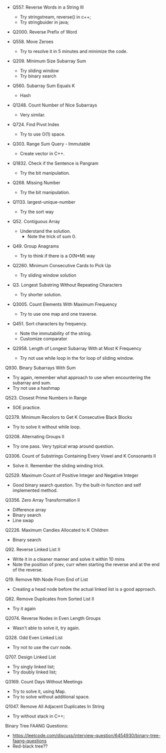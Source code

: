 * Q557. Reverse Words in a String III
  * Try stringstream, reverse() in c++;
  * Try stringbuider in java;

* Q2000. Reverse Prefix of Word

* Q558. Move Zeroes
  * Try to resolve it in 5 minutes and minimize the code.

* Q209. Minimum Size Subarray Sum
  * Try sliding window
  * Try binary search
* Q560. Subarray Sum Equals K
  * Hash
* Q1248. Count Number of Nice Subarrays
  * Very similar.

* Q724. Find Pivot Index
  * Try to use O(1) space.

* Q303. Range Sum Query - Immutable
  * Create vector in C++.

* Q1832. Check if the Sentence is Pangram
  * Try the bit manipulation.
* Q268. Missing Number
  * Try the bit manipulation.

* Q1133. largest-unique-number 
  * Try the sort way

* Q52. Contiguous Array
  * Understand the solution.
    * Note the trick of sum 0.

* Q49. Group Anagrams
  * Try to think if there is a O(N*M) way

* Q2260. Minimum Consecutive Cards to Pick Up
  * Try sliding window solution

* Q3. Longest Substring Without Repeating Characters
  * Try shorter solution.

* Q3005. Count Elements With Maximum Frequency
  * Try to use one map and one traverse.

* Q451. Sort characters by frequency.
  * Note the immutability of the string.
  * Customize comparator

* Q2958. Length of Longest Subarray With at Most K Frequency
  * Try not use while loop in the for loop of sliding window.

Q930. Binary Subarrays With Sum
  * Try again, remember what approach to use when encountering the subarray and sum.
  * Try not use a hashmap

Q523. Closest Prime Numbers in Range
  * SOE practice.

Q2379. Minimum Recolors to Get K Consecutive Black Blocks
  * Try to solve it without while loop.

Q3208. Alternating Groups II
  * Try one pass. Very typical wrap around question.

Q3306. Count of Substrings Containing Every Vowel and K Consonants II
  * Solve it. Remember the sliding winding trick.

Q2529. Maximum Count of Positive Integer and Negative Integer
  * Good binary search question. Try the built-in function and self implemented method.

Q3356. Zero Array Transformation II
  * Difference array
  * Binary search 
  * Line swap

Q2226. Maximum Candies Allocated to K Children
  * Binary search

Q92. Reverse Linked List II
  * Write it in a cleaner manner and solve it within 10 mins
  * Note the position of prev, curr when starting the reverse and at the end of the reverse.

Q19. Remove Nth Node From End of List
  * Creating a head node before the actual linked list is a good approach.

Q82.  Remove Duplicates from Sorted List II
  * Try it again

Q2074. Reverse Nodes in Even Length Groups
  * Wasn't able to solve it, try again.

Q328. Odd Even Linked List
  * Try not to use the curr node.

Q707. Design Linked List
  * Try singly linked list;
  * Try doubly linked list;

Q3169. Count Days Without Meetings
  * Try to solve it, using Map.
  * Try to solve without additional space.
  
Q1047. Remove All Adjacent Duplicates In String
  * Try without stack in C++;

Binary Tree FAANG Questions:
* https://leetcode.com/discuss/interview-question/6454930/binary-tree-faang-questions
* Red-black tree??